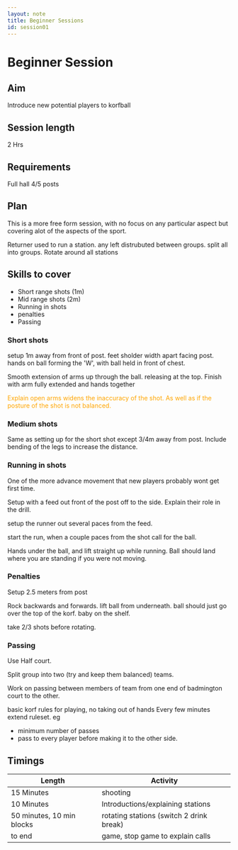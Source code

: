 ```yaml
---
layout: note
title: Beginner Sessions
id: session01
---
```


# Beginner Session

## Aim
Introduce new potential players to korfball

## Session length 
2 Hrs

## Requirements

Full hall
4/5 posts


## Plan
This is a more free form session, with no focus on any particular aspect but covering alot of the aspects of the sport. 

Returner used to run a station. any left distrubuted between groups.
split all into groups. Rotate around all stations

## Skills to cover

* Short range shots (1m)
* Mid range shots (2m)
* Running in shots
* penalties
* Passing 

### Short shots
setup 1m away from front of post. feet sholder width apart facing post. hands on ball forming the 'W', with ball held in front of chest.

Smooth extension of arms up through the ball. releasing at the top. Finish with arm fully extended and hands together

<span style="color:orange">
Explain open arms widens the inaccuracy of the shot. As well as if the posture of the shot is not balanced.
</span>


### Medium shots
Same as setting up for the short shot except 3/4m away from post. Include bending of the legs to increase the distance.

### Running in shots
One of the more advance movement that new players probably wont get first time.

Setup with a feed out front of the post off to the side. Explain their role in the drill.

setup the runner out several paces from the feed. 

start the run, when a couple paces from the shot call for the ball.

Hands under the ball, and lift straight up while running. Ball should land where you are standing if you were not moving.

### Penalties
Setup 2.5 meters from post

Rock backwards and forwards. lift ball from underneath. ball should just go over the top of the korf.
baby on the shelf.

take 2/3 shots before rotating.

### Passing

Use Half court.

Split group into two  (try and keep them balanced) teams.

Work on passing between members of team from one end of badmington court to the other. 
 
basic korf rules for playing, no taking out of hands 
Every few minutes extend ruleset. eg

* minimum number of passes
* pass to every player before making it to the other side.


## Timings
|Length|Activity|
|---|---|
|15 Minutes|shooting|
|10 Minutes|Introductions/explaining stations|
|50 minutes, 10 min blocks |rotating stations (switch 2 drink break)|
|to end| game, stop game to explain calls |